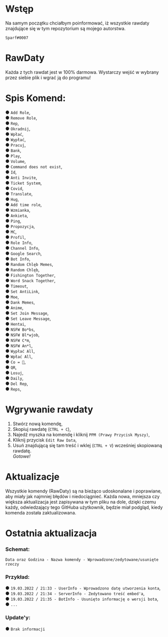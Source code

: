 # Wstęp
Na samym początku chciałbym poinformować, iż wszystkie rawdaty znajdujące się w tym repozytorium są mojego autorstwa.

`Sparf#0007`

# RawDaty
Każda z tych rawdat jest w 100% darmowa. Wystarczy wejść w wybrany przez siebie plik i wgrać ją do programu!

# Spis Komend:
● `Add Role`,                                                                                                                                            
● `Remove Role`,                                                                                                                              
● `Rep`,                                                                                                                                  
● `Okradnij`,                                                                                                                                  
● `Wpłać`,                                                                                                                                  
● `Wypłać`,                                                                                                                                  
● `Pracuj`,                                                                                                                                  
● `Bank`,                                                                                                                                  
● `Play`,                                                                                                                                  
● `Volume`,                                                                                                                                  
● `Command does not exist`,                                                                                                                                  
● `Id`,                                                                                                                                  
● `Anti Invite`,                                                                                                                                  
● `Ticket System`,                                                                                                                                  
● `Covid`,                                                                                                                                  
● `Translate`,                                                                                                                                  
● `Hug`,                                                                                                                                  
● `Add time role`,                                                                                                                                  
● `Wzmianka`,                                                                                                                                  
● `Ankieta`,                                                                                                                                  
● `Ping`,                                                                                                                                  
● `Propozycja`,                                                                                                                                  
● `MC`,                                                                                                                                  
● `Profil`,                                                                                                                                  
● `Role Info`,                                                                                                                                  
● `Channel Info`,                                                                                                                                  
● `Google Search`,                                                                                                                                  
● `Bot Info`,                                                                                                                                  
● `Random Chlęb Memes`,                                                                                                                                  
● `Random Chlęb`,                                                                                                                                  
● `Fishington Together`,                                                                                                                                  
● `Word Snack Together`,                                                                                                                                  
● `Timeout`,                                                                                                                                  
● `Set AntiLink`,                                                                                                                                  
● `Moe`,                                                                                                                                  
● `Dank Memes`,                                                                                                                                  
● `Anime`,                                                                                                                                  
● `Set Join Message`,                                                                                                                                  
● `Set Leave Message`,                                                                                                                                  
● `Hentai`,                                                                                                                                  
● `NSFW Bo*bs`,                                                                                                                                  
● `NSFW Bl*wjob`,                                                                                                                                  
● `NSFW C*m`,                                                                                                                                  
● `NSFW An*l`,                                                                                                                                  
● `Wypłać All`,                                                                                                                                  
● `Wpłać All`,                                                                                                                                  
● `Co = 🥚`,                                                                                                                                  
● `QR`,                                                                                                                                  
● `Losuj`,                                                                                                                                  
● `Daily`,                                                                                                                                  
● `Del Rep`,                                                                                                                                  
● `Reps`,                                                                                                                                  
                                                                                                                             
# Wgrywanie rawdaty
1. Stwórz nową komendę,                                                                                                                             
2. Skopiuj rawdatę (`CTRL + C`),                                                                                                    
3. Najedź myszka na komendę i kliknij `PPM (Prawy Przycisk Myszy)`,                                                                               
4. Kliknij przycisk `Edit Raw Data`,                                                                                                          
5. Usuń znajdującą się tam treść i wklej (`CTRL + V`) wcześniej skopiowaną rawdatę.                                                                                  
*Gotowe!*

# Aktualizacje
Wszystkie komendy (RawDaty) są na bieżąco udoskonalane i poprawiane, aby miały jak najmniej błędów i niedociągnieć. Każda nowa, mniejsza czy większa
aktualizacja jest zapisywana w tym pliku na dole, dzięki czemu każdy, odwiedzający tego GitHuba użytkownik, będzie miał podgląd, kiedy komenda została
zaktualizowana.

# Ostatnia aktualizacja
### **Schemat:**
`Data oraz Godzina - Nazwa komendy - Wprowadzone/zedytowane/usunięte rzeczy`
### **Przykład:**
● `19.03.2022 / 21:33 - UserInfo - Wprowadzono datę utworzenia konta`,                                                                                                
● `19.03.2022 / 21:34 - ServerInfo - Zedytowano treść embed'a`,                                                                                                       
● `19.03.2022 / 21:35 - BotInfo - Usunięto informację o wersji bota`,                                                                                           
● `...`

### Update'y:
● `Brak informacji`
